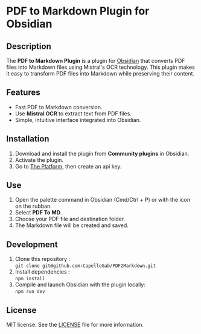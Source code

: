 # PDF to Markdown Plugin for Obsidian

## Description

The **PDF to Markdown Plugin** is a plugin for [Obsidian](https://obsidian.md/) that converts PDF files into Markdown files using Mistral's OCR technology. This plugin makes it easy to transform PDF files into Markdown while preserving their content.

## Features

- Fast PDF to Markdown conversion.
- Use **Mistral OCR** to extract text from PDF files.
- Simple, intuitive interface integrated into Obsidian.

## Installation

1. Download and install the plugin from **Community plugins** in Obsidian.
2. Activate the plugin.
3. Go to [The Platform](https://console.mistral.ai/), then create an api key.

## Use

1. Open the palette command in Obsidian (Cmd/Ctrl + P) or with the icon on the rubban.
2. Select **PDF To MD**.
3. Choose your PDF file and destination folder.
4. The Markdown file will be created and saved.

## Development

1. Clone this repository :  
   `git clone git@github.com:CapelleGab/PDF2Markdown.git`
2. Install dependencies :  
   `npm install`
3. Compile and launch Obsidian with the plugin locally:  
   `npm run dev`

## License

MIT license. See the [LICENSE](LICENSE) file for more information.
